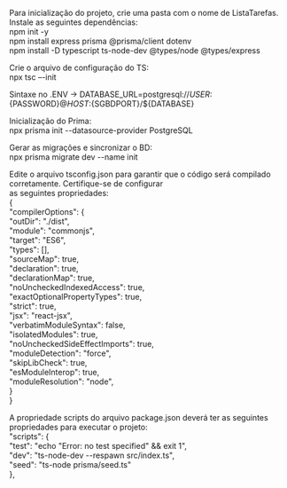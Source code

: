 Para inicialização do projeto, crie uma pasta com o nome de ListaTarefas. <br>
Instale as seguintes dependências: <br>
npm init -y <br>
npm install express prisma @prisma/client dotenv <br>
npm install -D typescript ts-node-dev @types/node @types/express <br>

Crie o arquivo de configuração do TS: <br>
npx tsc –-init <br>

Sintaxe no .ENV → DATABASE_URL=postgresql://${USER}:${PASSWORD}@${HOST}:${SGBDPORT}/${DATABASE} <br>

Inicialização do Prima: <br>
npx prisma init --datasource-provider PostgreSQL <br>

Gerar as migrações e sincronizar o BD: <br>
npx prisma migrate dev --name init <br>

Edite o arquivo tsconfig.json para garantir que o código será compilado corretamente. Certifique-se de configurar <br>
as seguintes propriedades: <br>
{ <br>
 "compilerOptions": { <br>
 "outDir": "./dist", <br>
 "module": "commonjs", <br>
 "target": "ES6", <br>
 "types": [], <br>
 "sourceMap": true, <br>
 "declaration": true, <br>
 "declarationMap": true, <br>
 "noUncheckedIndexedAccess": true,<br>
 "exactOptionalPropertyTypes": true,<br>
 "strict": true,<br>
 "jsx": "react-jsx",<br>
 "verbatimModuleSyntax": false,<br>
 "isolatedModules": true,<br>
 "noUncheckedSideEffectImports": true,<br>
 "moduleDetection": "force",<br>
 "skipLibCheck": true,<br>
 "esModuleInterop": true,<br>
 "moduleResolution": "node",<br>
 }<br>
}<br>

A propriedade scripts do arquivo package.json deverá ter as seguintes propriedades para executar o projeto:<br>
"scripts": {<br>
 "test": "echo \"Error: no test specified\" && exit 1",<br>
 "dev": "ts-node-dev --respawn src/index.ts",<br>
 "seed": "ts-node prisma/seed.ts"<br>
 },<br>

